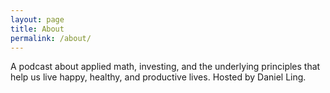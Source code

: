 ```yaml
---
layout: page
title: About
permalink: /about/
---
```


A podcast about applied math, investing, and the underlying principles that help us live happy, healthy, and productive lives. Hosted by Daniel Ling.
